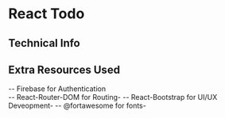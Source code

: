 # React Todo

## Technical Info

## Extra Resources Used
-- Firebase for Authentication  
-- React-Router-DOM for Routing-
-- React-Bootstrap for UI/UX Deveopment-
-- @fortawesome for fonts-

